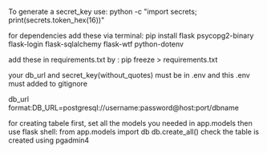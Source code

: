 To generate a secret_key use:
python -c "import secrets; print(secrets.token_hex(16))"

for dependencies add these via terminal:
pip install flask psycopg2-binary flask-login flask-sqlalchemy flask-wtf python-dotenv

add these in requirements.txt by :
pip freeze > requirements.txt

your db_url and secret_key(without_quotes) must be in .env and this .env must added to gitignore

db_url format:DB_URL=postgresql://username:password@host:port/dbname

for creating tabele first, set all the models you needed in app.models then use flask shell:
from app.models import db
db.create_all()
check the table is created using pgadmin4
